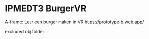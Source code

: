 # IPMEDT3 BurgerVR
A-frame: Leer een burger maken in VR https://prototype-b.web.app/

excluded obj folder
